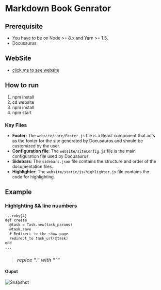# Markdown Book Genrator

## Prerequisite
- You have to be on Node >= 8.x and Yarn >= 1.5.
- Docusaurus

## WebSite
-  [click me to see website](https://im-amitto.github.io/docusaures-website)

## How to run
1. npm install
2. cd website
3. npm install
4. npm start

### Key Files

* **Footer**: The `website/core/Footer.js` file is a React component that acts
 as the footer for the site generated by Docusaurus and should be customized by the user.
* **Configuration file**: The `website/siteConfig.js` file is the main
  configuration file used by Docusaurus.
* **Sidebars**: The `sidebars.json` file contains the structure and order
  of the documentation files.
* **Highlighter**: The `website/static/js/highlighter.js` file contains the code for highlighting.
## Example
### Highlghting && line nuumbers
```Markdown
...ruby{4}
def create
  @task = Task.new(task_params)
  @task.save
  # Redirect to the show page
  redirect_to task_url(@task)
end
...
```
> ### _replce "." with "`"_

#### Ouput
![Snapshot](https://github.com/bigbinary/markdown-book-generator/blob/master/snapshot/snapshot.png?raw=true)